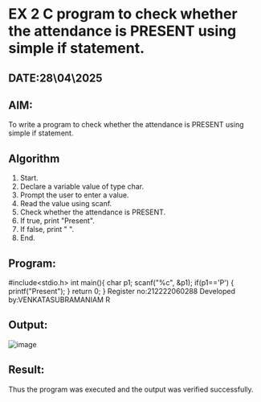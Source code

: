 # EX 2 C program to check whether the attendance is PRESENT using simple if statement.
## DATE:28\04\2025
## AIM:
To write a program to check whether the attendance is PRESENT using simple if statement.

## Algorithm
1. Start. 
2. Declare a variable value of type char. 
3. Prompt the user to enter a value. 
4. Read the value using scanf. 
5. Check whether the attendance is PRESENT. 
6. If true, print "Present". 
7. If false, print " ". 
8. End.  

## Program:

#include<stdio.h> 
int main(){ 
char p1; 
scanf("%c", &p1); 
if(p1=='P') 
{ 
printf("Present"); 
} 
return 0; 
}
Register no:212222060288
Developed by:VENKATASUBRAMANIAM R


## Output:

![image](https://github.com/user-attachments/assets/c55b68e3-a4c1-4900-8b39-ad6bebe7a64b)

## Result:
Thus the program was executed and the output was verified successfully.
